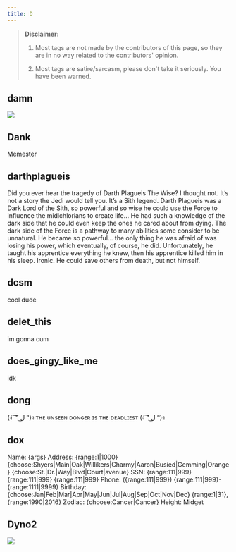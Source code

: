 ```yaml
---
title: D
---
```


> **Disclaimer:** 
> 
> 1. Most tags are not made by the contributors of this page, so they are in no way related to the contributors' opinion.
> 
> 2. Most tags are satire/sarcasm, please don't take it seriously. You have been warned.

## damn

![](https://cdn.discordapp.com/attachments/294237268179288064/304654362293043210/XRveFiqIaVqIo.gif)
 
## Dank

​Memester
 
## darthplagueis

​Did you ever hear the tragedy of Darth Plagueis The Wise? I thought not. It’s not a story the Jedi would tell you. It’s a Sith legend. Darth Plagueis was a Dark Lord of the Sith, so powerful and so wise he could use the Force to influence the midichlorians to create life… He had such a knowledge of the dark side that he could even keep the ones he cared about from dying. The dark side of the Force is a pathway to many abilities some consider to be unnatural. He became so powerful… the only thing he was afraid of was losing his power, which eventually, of course, he did. Unfortunately, he taught his apprentice everything he knew, then his apprentice killed him in his sleep. Ironic. He could save others from death, but not himself.
 
## dcsm

​᠎cool dude
 
## delet_this

​im gonna cum

## does_gingy_like_me

idk

## dong

​(ง ͠ ͠° ل͜ °)ง ᴛʜᴇ ᴜɴsᴇᴇɴ ᴅᴏɴɢᴇʀ ɪs ᴛʜᴇ ᴅᴇᴀᴅʟɪᴇsᴛ (ง ͠° ل͜ °)ง
 
## dox

᠎Name: {args}
Address: {range:1|1000} {choose:Shyers|Main|Oak|Willikers|Charmy|Aaron|Busied|Gemming|Orange} {choose:St.|Dr.|Way|Blvd|Court|avenue}
SSN: {range:111|999} {range:111|999} {range:111|999}
Phone: ({range:111|999}) {range:111|999}-{range:1111|9999}
Birthday: {choose:Jan|Feb|Mar|Apr|May|Jun|Jul|Aug|Sep|Oct|Nov|Dec} {range:1|31}, {range:1990|2016}
Zodiac: {choose:Cancer|Cancer}
Height: Midget
 
## Dyno2

![](https://cdn.discordapp.com/attachments/223264079672770561/725284511482380308/DyNo.png)